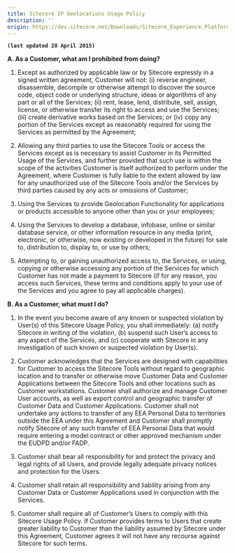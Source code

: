 ```yaml
---
title: Sitecore IP Geolocations Usage Policy
description: ''
origin: https://dev.sitecore.net/Downloads/Sitecore_Experience_Platform/Sitecore_IP_Geolocation_Usage_Policy
---
```


**`(last updated 20 April 2015)`**

**A. As a Customer, what am I prohibited from doing?**

1.  Except as authorized by applicable law or by Sitecore expressly in a signed written agreement, Customer will not: (i) reverse engineer, disassemble, decompile or otherwise attempt to discover the source code, object code or underlying structure, ideas or algorithms of any part or all of the Services; (ii) rent, lease, lend, distribute, sell, assign, license, or otherwise transfer its right to access and use the Services; (iii) create derivative works based on the Services; or (iv) copy any portion of the Services except as reasonably required for using the Services as permitted by the Agreement;
    
2.  Allowing any third parties to use the Sitecore Tools or access the Services except as is necessary to assist Customer in its Permitted Usage of the Services, and further provided that such use is within the scope of the activities Customer is itself authorized to perform under the Agreement, where Customer is fully liable to the extent allowed by law for any unauthorized use of the Sitecore Tools and/or the Services by third parties caused by any acts or omissions of Customer;
    
3.  Using the Services to provide Geolocation Functionality for applications or products accessible to anyone other than you or your employees;
    
4.  Using the Services to develop a database, infobase, online or similar database service, or other information resource in any media (print, electronic, or otherwise, now existing or developed in the future) for sale to, distribution to, display to, or use by others;
    
5.  Attempting to, or gaining unauthorized access to, the Services, or using, copying or otherwise accessing any portion of the Services for which Customer has not made a payment to Sitecore (if for any reason, you access such Services, these terms and conditions apply to your use of the Services and you agree to pay all applicable charges).
    

**B. As a Customer, what must I do?**

1.  In the event you become aware of any known or suspected violation by User(s) of this Sitecore Usage Policy, you shall immediately: (a) notify Sitecore in writing of the violation, (b) suspend such User’s access to any aspect of the Services, and (c) cooperate with Sitecore in any investigation of such known or suspected violation by User(s).
    
2.  Customer acknowledges that the Services are designed with capabilities for Customer to access the Sitecore Tools without regard to geographic location and to transfer or otherwise move Customer Data and Customer Applications between the Sitecore Tools and other locations such as Customer workstations. Customer shall authorize and manage Customer User accounts, as well as export control and geographic transfer of Customer Data and Customer Applications. Customer shall not undertake any actions to transfer of any EEA Personal Data to territories outside the EEA under this Agreement and Customer shall promptly notify Sitecore of any such transfer of EEA Personal Data that would require entering a model contract or other approved mechanism under the EUDPD and/or FADP.
    
3.  Customer shall bear all responsibility for and protect the privacy and legal rights of all Users, and provide legally adequate privacy notices and protection for the Users.
    
4.  Customer shall retain all responsibility and liability arising from any Customer Data or Customer Applications used in conjunction with the Services.
    
5.  Customer shall require all of Customer’s Users to comply with this Sitecore Usage Policy. If Customer provides terms to Users that create greater liability to Customer than the liability assumed by Sitecore under this Agreement, Customer agrees it will not have any recourse against Sitecore for such terms.